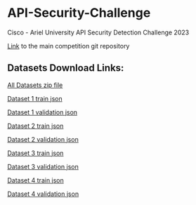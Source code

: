 # API-Security-Challenge
Cisco - Ariel University API Security Detection Challenge 2023

[Link](https://github.com/ArielCyber/Cisco_Ariel_Uni_API_security_challenge) to the main competition git repository


## Datasets Download Links:
[All Datasets zip file](https://drive.google.com/file/d/15MxHRAdwPXCENACwn8wLMkb98ZCjDeh6/view)

[Dataset 1 train json](https://drive.google.com/file/d/15B_OOD4P2zcI4qrytMYighrtukYMmY2B/view)

[Dataset 1 validation json](https://drive.google.com/file/d/14O_B6SNrq__Qh8erbjq5oNhrQfkYvyQ5/view)

[Dataset 2 train json](https://drive.google.com/file/d/15CILxAHs0Ce0SByq3CPPrKISyB1Yx0BV/view)

[Dataset 2 validation json](https://drive.google.com/file/d/15GmPo10B16w_7HDU5IfSGpD8kIdQlWL-/view)

[Dataset 3 train json](https://drive.google.com/file/d/157VGfELsL_M0PMiV-3Dr7fWK0Vd_6Sxk/view)

[Dataset 3 validation json](https://drive.google.com/file/d/159ijDHWRgxN4huThgxuC1ODCuoFauqAK/view)

[Dataset 4 train json](https://drive.google.com/file/d/14U0V9ocxtSjLaDjn1WTOmSc777G0PQd5/view)

[Dataset 4 validation json](https://drive.google.com/file/d/14VzugjBRCUIzObEEhN_ArSXPUBS2r9tE/view)
